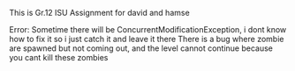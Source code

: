 This is Gr.12 ISU Assignment for david and hamse

Error:
Sometime there will be ConcurrentModificationException, i dont know how to fix it so i just catch it and leave it there
There is a bug where zombie are spawned but not coming out, and the level cannot continue because you cant kill these zombies
